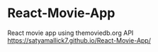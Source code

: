 # React-Movie-App
React movie app using themoviedb.org API
https://satyamallick7.github.io/React-Movie-App/
